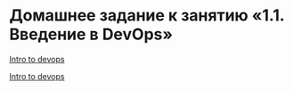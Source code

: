 
# Домашнее задание к занятию «1.1. Введение в DevOps»

[Intro to devops](https://docs.google.com/document/d/1u307ihYIZJBhCldvj7BshHax8CJRwbk6bkN7LQ77Ad4)

[Intro to devops](intro-to-devops.pdf)